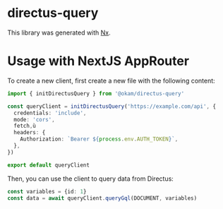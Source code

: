 # directus-query

This library was generated with [Nx](https://nx.dev).

# Usage with NextJS AppRouter

To create a new client, first create a new file with the following content:

```ts
import { initDirectusQuery } from '@okam/directus-query'

const queryClient = initDirectusQuery('https://example.com/api', {
  credentials: 'include',
  mode: 'cors',
  fetch,ù
  headers: {
    Authorization: `Bearer ${process.env.AUTH_TOKEN}`,
  },
})

export default queryClient
```

Then, you can use the client to query data from Directus:

```ts
const variables = {id: 1}
const data = await queryClient.queryGql(DOCUMENT, variables)
```


